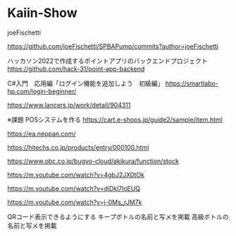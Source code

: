 # Kaiin-Show
joeFischetti

https://github.com/joeFischetti/SPBAPump/commits?author=joeFischetti

ハッカソン2022で作成するポイントアプリのバックエンドプロジェクト
https://github.com/hack-31/point-app-backend

C#入門　応用編「ログイン機能を追加しよう　初級編」
https://smartlabo-hp.com/login-beginner/

https://www.lancers.jp/work/detail/904311


※課題
POSシステムを作る
https://cart.e-shops.jp/guide2/sample/item.html

https://ea.neppan.com/

https://hitechs.co.jp/products/entry/000100.html

https://www.obc.co.jp/bugyo-cloud/akikura/function/stock

https://m.youtube.com/watch?v=4gbJ2JX0tOk

https://m.youtube.com/watch?v=djDkl7loEUQ

https://m.youtube.com/watch?v=j-0Ms_rJM7k


QRコード表示できるようにする
キープボトルの名前と写メを掲載
高級ボトルの名前と写メを掲載

